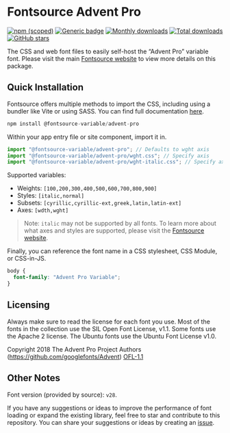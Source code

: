 # Fontsource Advent Pro

[![npm (scoped)](https://img.shields.io/npm/v/@fontsource-variable/advent-pro?color=brightgreen)](https://www.npmjs.com/package/@fontsource-variable/advent-pro) [![Generic badge](https://img.shields.io/badge/fontsource-passing-brightgreen)](https://github.com/fontsource/fontsource) [![Monthly downloads](https://badgen.net/npm/dm/@fontsource-variable/advent-pro)](https://github.com/fontsource/fontsource) [![Total downloads](https://badgen.net/npm/dt/@fontsource-variable/advent-pro)](https://github.com/fontsource/fontsource) [![GitHub stars](https://img.shields.io/github/stars/fontsource/fontsource.svg?style=social&label=Star)](https://github.com/fontsource/fontsource/stargazers)

The CSS and web font files to easily self-host the “Advent Pro” variable font. Please visit the main [Fontsource website](https://fontsource.org/fonts/advent-pro) to view more details on this package.

## Quick Installation

Fontsource offers multiple methods to import the CSS, including using a bundler like Vite or using SASS. You can find full documentation [here](https://fontsource.org/docs/getting-started/introduction).

```javascript
npm install @fontsource-variable/advent-pro
```

Within your app entry file or site component, import it in.

```javascript
import "@fontsource-variable/advent-pro"; // Defaults to wght axis
import "@fontsource-variable/advent-pro/wght.css"; // Specify axis
import "@fontsource-variable/advent-pro/wght-italic.css"; // Specify axis and style
```

Supported variables:
- Weights: `[100,200,300,400,500,600,700,800,900]`
- Styles: `[italic,normal]`
- Subsets: `[cyrillic,cyrillic-ext,greek,latin,latin-ext]`
- Axes: `[wdth,wght]`

> Note: `italic` may not be supported by all fonts. To learn more about what axes and styles are supported, please visit the [Fontsource website](https://fontsource.org/fonts/advent-pro).

Finally, you can reference the font name in a CSS stylesheet, CSS Module, or CSS-in-JS.

```css
body {
  font-family: "Advent Pro Variable";
}
```

## Licensing
Always make sure to read the license for each font you use. Most of the fonts in the collection use the SIL Open Font License, v1.1. Some fonts use the Apache 2 license. The Ubuntu fonts use the Ubuntu Font License v1.0.

Copyright 2018 The Advent Pro Project Authors (https://github.com/googlefonts/Advent)
[OFL-1.1](http://scripts.sil.org/OFL)

## Other Notes
Font version (provided by source): `v28`.

If you have any suggestions or ideas to improve the performance of font loading or expand the existing library, feel free to star and contribute to this repository. You can share your suggestions or ideas by creating an [issue](https://github.com/fontsource/fontsource/issues).
